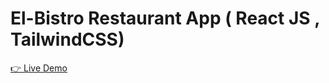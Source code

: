 # El-Bistro Restaurant App ( React JS , TailwindCSS) 
<a href = 'https://incandescent-biscotti-1d8afd.netlify.app'> 👉 Live Demo </a>

